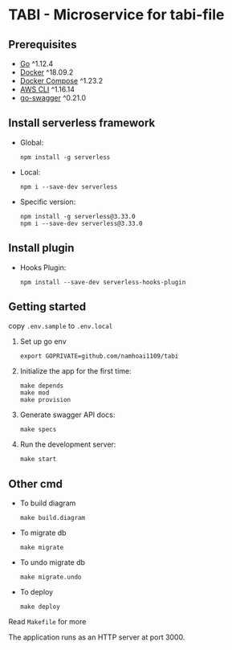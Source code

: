 # TABI - Microservice for tabi-file

## Prerequisites

- [Go](https://golang.org/doc/install) ^1.12.4
- [Docker](https://docs.docker.com/install/) ^18.09.2
- [Docker Compose](https://docs.docker.com/compose/install/) ^1.23.2
- [AWS CLI](https://docs.aws.amazon.com/cli/latest/userguide/install-cliv1.html) ^1.16.14
- [go-swagger](https://goswagger.io/install.html#homebrewlinuxbrew) ^0.21.0

## Install serverless framework

- Global:
   ```
   npm install -g serverless
   ```
- Local:
   ```
   npm i --save-dev serverless
   ```
- Specific version:
   ```
   npm install -g serverless@3.33.0
   npm i --save-dev serverless@3.33.0

## Install plugin

- Hooks Plugin:
   ```
   npm install --save-dev serverless-hooks-plugin
   ```

## Getting started

copy `.env.sample` to `.env.local`

1. Set up go env
   ```
   export GOPRIVATE=github.com/namhoai1109/tabi
   ```
2. Initialize the app for the first time:
   ```
   make depends
   make mod
   make provision
   ```
3. Generate swagger API docs:
   ```
   make specs
   ```
4. Run the development server:
   ```
   make start
   ```
   
## Other cmd

- To build diagram
   ```
   make build.diagram
   ```
- To migrate db
   ```
   make migrate
   ```
- To undo migrate db
   ```
   make migrate.undo
   ```
- To deploy
   ```
   make deploy
   ```

Read `Makefile` for more

The application runs as an HTTP server at port 3000.


